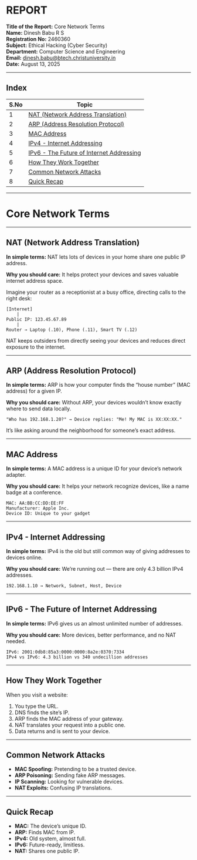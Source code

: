 

# REPORT

**Title of the Report:** Core Network Terms\
**Name:** Dinesh Babu R S\
**Registration No:** 2460360\
**Subject:** Ethical Hacking (Cyber Security)\
**Department:** Computer Science and Engineering\
**Email:** [dinesh.babu@btech.christuniversity.in](mailto\:dinesh.babu@btech.christuniversity.in)\
**Date:** August 13, 2025

---

## Index

| S.No | Topic                                                                                 |
| ---- | ------------------------------------------------------------------------------------- |
| 1    | [NAT (Network Address Translation)](#nat-network-address-translation)                 |
| 2    | [ARP (Address Resolution Protocol)](#arp-address-resolution-protocol)                 |
| 3    | [MAC Address](#mac-address)                                                           |
| 4    | [IPv4 - Internet Addressing](#ipv4---internet-addressing)                             |
| 5    | [IPv6 - The Future of Internet Addressing](#ipv6---the-future-of-internet-addressing) |
| 6    | [How They Work Together](#how-they-work-together)                                     |
| 7    | [Common Network Attacks](#common-network-attacks)                                     |
| 8    | [Quick Recap](#quick-recap)                                                           |

---

# Core Network Terms

---

## NAT (Network Address Translation)

**In simple terms:** NAT lets lots of devices in your home share one public IP address.

**Why you should care:** It helps protect your devices and saves valuable internet address space.

Imagine your router as a receptionist at a busy office, directing calls to the right desk:

```
[Internet]
    |
Public IP: 123.45.67.89
    |
Router → Laptop (.10), Phone (.11), Smart TV (.12)
```

NAT keeps outsiders from directly seeing your devices and reduces direct exposure to the internet.

---

## ARP (Address Resolution Protocol)

**In simple terms:** ARP is how your computer finds the “house number” (MAC address) for a given IP.

**Why you should care:** Without ARP, your devices wouldn’t know exactly where to send data locally.

```
"Who has 192.168.1.20?" → Device replies: "Me! My MAC is XX:XX:XX."
```

It’s like asking around the neighborhood for someone’s exact address.

---

## MAC Address

**In simple terms:** A MAC address is a unique ID for your device’s network adapter.

**Why you should care:** It helps your network recognize devices, like a name badge at a conference.

```
MAC: AA:BB:CC:DD:EE:FF
Manufacturer: Apple Inc.
Device ID: Unique to your gadget
```

---

## IPv4 - Internet Addressing

**In simple terms:** IPv4 is the old but still common way of giving addresses to devices online.

**Why you should care:** We’re running out — there are only 4.3 billion IPv4 addresses.

```
192.168.1.10 → Network, Subnet, Host, Device
```

---

## IPv6 - The Future of Internet Addressing

**In simple terms:** IPv6 gives us an almost unlimited number of addresses.

**Why you should care:** More devices, better performance, and no NAT needed.

```
IPv6: 2001:0db8:85a3:0000:0000:8a2e:0370:7334
IPv4 vs IPv6: 4.3 billion vs 340 undecillion addresses
```

---

## How They Work Together

When you visit a website:

1. You type the URL.
2. DNS finds the site’s IP.
3. ARP finds the MAC address of your gateway.
4. NAT translates your request into a public one.
5. Data returns and is sent to your device.

---

## Common Network Attacks

- **MAC Spoofing:** Pretending to be a trusted device.
- **ARP Poisoning:** Sending fake ARP messages.
- **IP Scanning:** Looking for vulnerable devices.
- **NAT Exploits:** Confusing IP translations.

---

## Quick Recap

- **MAC:** The device’s unique ID.
- **ARP:** Finds MAC from IP.
- **IPv4:** Old system, almost full.
- **IPv6:** Future-ready, limitless.
- **NAT:** Shares one public IP.

